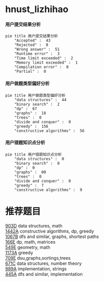 # hnust_lizhihao

<!-- tabs:start -->



#### **用户提交结果分析**

```mermaid
pie title 用户提交结果分析
    "Accepted" :  43
    "Rejected" :  0
    "Wrong answer" :  51
    "Runtime error" :  3
    "Time limit exceeded" :  2
    "Memory limit exceeded" :  1
    "Compilation error" :  0
    "Partial" :  0
```

#### **用户做题类型偏好分析**

```mermaid
pie title 用户做题类型偏好分析
    "data structures" :  44
    "binary search" :  2
    "dp" :  67
    "graphs" :  18
    "trees" :  0
    "divide and conquer" :  0
    "greedy" :  156
    "constructive algorithms" :  56
```
#### **用户错题知识点分析**

```mermaid
pie title 用户错题知识点分析
    "data structures" :  0
    "binary search" :  0
    "dp" :  0
    "graphs" :  00
    "trees" :  0
    "divide and conquer" :  0
    "greedy" :  7
    "constructive algorithms" :  9
```



<!-- tabs:end -->
# 推荐题目
[903D](https://codeforces.com/contest/903/problem/D)		data structures,
                        math		  
[1442A](https://codeforces.com/contest/1442/problem/A)		constructive algorithms,
                        dp,
                        greedy		  
[1067B](https://codeforces.com/contest/1067/problem/B)		dfs and similar,
                        graphs,
                        shortest paths		  
[166E](https://codeforces.com/contest/166/problem/E)		dp,
                        math,
                        matrices		  
[549E](https://codeforces.com/contest/549/problem/E)		geometry,
                        math		  
[1173A](https://codeforces.com/contest/1173/problem/A)		greedy		  
[709E](https://codeforces.com/contest/709/problem/E)		dsu,graphs,sortings,trees		  
[671C](https://codeforces.com/contest/671/problem/C)		data structures,
                        number theory		  
[989A](https://codeforces.com/contest/989/problem/A)		implementation,
                        strings		  
[445A](https://codeforces.com/contest/445/problem/A)		dfs and similar,
                        implementation		  
